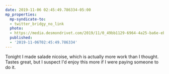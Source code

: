 ```yaml
---
date: 2019-11-06 02:45:49.786334-05:00
mp_properties:
  mp-syndicate-to:
  - twitter_bridgy_no_link
  photo:
  - https://media.desmondrivet.com/2019/11/0_49bb1129-6964-4a25-ba6e-ebfb51e57511.jpg
  published:
  - '2019-11-06T02:45:49.786334'
---
```


Tonight I made salade nicoise, which is actually more work than I thought. Tastes great, but I suspect I'd enjoy this more if I were paying someone to do it.